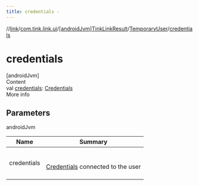 ```yaml
---
title: credentials -
---
```

//[link](../../../index.md)/[com.tink.link.ui](../../index.md)/[[androidJvm]TinkLinkResult](../index.md)/[TemporaryUser](index.md)/[credentials](credentials.md)



# credentials  
[androidJvm]  
Content  
val [credentials](credentials.md): [Credentials](../../../com.tink.model.credentials/[android-jvm]-credentials/index.md)  
More info  


## Parameters  
  
androidJvm  
  
|  Name|  Summary| 
|---|---|
| <a name="com.tink.link.ui/TinkLinkResult.TemporaryUser/credentials/#/PointingToDeclaration/"></a>credentials| <a name="com.tink.link.ui/TinkLinkResult.TemporaryUser/credentials/#/PointingToDeclaration/"></a><br><br>[Credentials](../../../com.tink.model.credentials/[android-jvm]-credentials/index.md) connected to the user<br><br>
  
  



